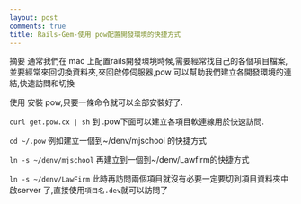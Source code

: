 ```yaml
---
layout: post
comments: true
title: Rails-Gem-使用 pow配置開發環境的快捷方式
---
```



摘要
通常我們在 mac 上配置rails開發環境時候,需要經常找自己的各個項目檔案,並要經常來回切換資料夾,來回啟停伺服器,pow 可以幫助我們建立各開發環境的連結,快速訪問和切換

使用
安裝 pow,只要一條命令就可以全部安裝好了.

`curl get.pow.cx | sh`
到 .pow下面可以建立各項目軟連線用於快速訪問.

`cd ~/.pow`
例如建立一個到~/denv/mjschool 的快捷方式

`ln -s ~/denv/mjschool`
再建立到一個到~/denv/Lawfirm的快捷方式

`ln -s ~/denv/LawFirm`
此時再訪問兩個項目就沒有必要一定要切到項目資料夾中啟server 了,直接使用`項目名.dev`就可以訪問了


